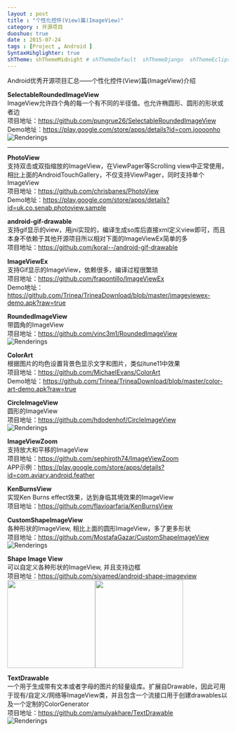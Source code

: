 ```yaml
---
layout : post
title : "个性化控件(View)篇(ImageView)"
category : 开源项目
duoshuo: true
date : 2015-07-24
tags : [Project , Android ]
SyntaxHihglighter: true
shTheme: shThemeMidnight # shThemeDefault  shThemeDjango  shThemeEclipse  shThemeEmacs  shThemeFadeToGrey  shThemeMidnight  shThemeRDark
---
```


Android优秀开源项目汇总——个性化控件(View)篇(ImageView)介绍

**SelectableRoundedImageView**  
ImageView允许四个角的每一个有不同的半径值。也允许椭圆形、圆形的形状或者边  
项目地址：https://github.com/pungrue26/SelectableRoundedImageView  
Demo地址：https://play.google.com/store/apps/details?id=com.joooonho  
![Renderings](https://camo.githubusercontent.com/25d2e5fb8783b5dd09c00b03091172a79c69350e/687474703a2f2f692e696d6775722e636f6d2f55355653376d322e706e673f31)  

<!-- more -->

---

**PhotoView**  
支持双击或双指缩放的ImageView，在ViewPager等Scrolling view中正常使用，相比上面的AndroidTouchGallery，不仅支持ViewPager，同时支持单个ImageView  
项目地址：https://github.com/chrisbanes/PhotoView  
Demo地址：https://play.google.com/store/apps/details?id=uk.co.senab.photoview.sample  

**android-gif-drawable**  
支持gif显示的view，用jni实现的，编译生成so库后直接xml定义view即可，而且本身不依赖于其他开源项目所以相对下面的ImageViewEx简单的多  
项目地址：https://github.com/koral--/android-gif-drawable  

**ImageViewEx**  
支持Gif显示的ImageView，依赖很多，编译过程很繁琐  
项目地址：https://github.com/frapontillo/ImageViewEx  
Demo地址：https://github.com/Trinea/TrineaDownload/blob/master/imageviewex-demo.apk?raw=true  

**RoundedImageView**  
带圆角的ImageView  
项目地址：https://github.com/vinc3m1/RoundedImageView  
![Renderings](https://raw.github.com/makeramen/RoundedImageView/master/screenshot.png)  

**ColorArt**  
根据图片的均色设置背景色显示文字和图片，类似itune11中效果  
项目地址：https://github.com/MichaelEvans/ColorArt  
Demo地址：https://github.com/Trinea/TrineaDownload/blob/master/color-art-demo.apk?raw=true  

**CircleImageView**  
圆形的ImageView  
项目地址：https://github.com/hdodenhof/CircleImageView  
![Renderings](https://raw.github.com/hdodenhof/CircleImageView/master/screenshot.png)  

**ImageViewZoom**  
支持放大和平移的ImageView  
项目地址：https://github.com/sephiroth74/ImageViewZoom  
APP示例：https://play.google.com/store/apps/details?id=com.aviary.android.feather  

**KenBurnsView**  
实现Ken Burns effect效果，达到身临其境效果的ImageView  
项目地址：https://github.com/flavioarfaria/KenBurnsView  

**CustomShapeImageView**  
各种形状的ImageView, 相比上面的圆形ImageView，多了更多形状  
项目地址：https://github.com/MostafaGazar/CustomShapeImageView  
![Renderings](https://raw.github.com/MostafaGazar/CustomShapeImageView/master/Screenshot_2013-11-05-23-08-12.png)  

**Shape Image View**  
可以自定义各种形状的ImageView, 并且支持边框  
项目地址：https://github.com/siyamed/android-shape-imageview  
<img height="200px" src="https://github.com/siyamed/android-shape-imageview/raw/master/images/shader-buble.png" /><img height="200px" src="https://github.com/siyamed/android-shape-imageview/raw/master/images/all-samples.png"/>  

**TextDrawable**  
一个用于生成带有文本或者字母的图片的轻量级库。扩展自Drawable，因此可用于现有/自定义/网络等ImageView类，并且包含一个流接口用于创建drawables以及一个定制的ColorGenerator  
项目地址：https://github.com/amulyakhare/TextDrawable  
![Renderings](https://raw.githubusercontent.com/amulyakhare/TextDrawable/master/screens/screen7.png)  



